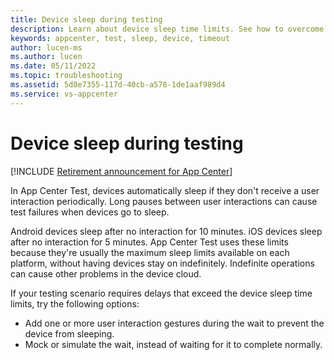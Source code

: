 ```yaml
---
title: Device sleep during testing
description: Learn about device sleep time limits. See how to overcome these limits so Android and iOS devices can stay active during testing.
keywords: appcenter, test, sleep, device, timeout
author: lucen-ms
ms.author: lucen
ms.date: 05/11/2022
ms.topic: troubleshooting
ms.assetid: 5d0e7355-117d-40cb-a578-1de1aaf989d4 
ms.service: vs-appcenter
---
```


# Device sleep during testing
[!INCLUDE [Retirement announcement for App Center](../../includes/retirement.md)]

In App Center Test, devices automatically sleep if they don't receive a user interaction periodically. Long pauses between user interactions can cause test failures when devices go to sleep.

Android devices sleep after no interaction for 10 minutes. iOS devices sleep after no interaction for 5 minutes. App Center Test uses these limits because they're usually the maximum sleep limits available on each platform, without having devices stay on indefinitely. Indefinite operations can cause other problems in the device cloud.

If your testing scenario requires delays that exceed the device sleep time limits, try the following options:

- Add one or more user interaction gestures during the wait to prevent the device from sleeping.
- Mock or simulate the wait, instead of waiting for it to complete normally.
